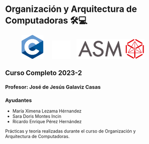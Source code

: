 Organización y Arquitectura de Computadoras 🛠💻
=========================================

<p align="center">
  <img src="Teoria/Resources/C_Logo.svg" width="70" />  &nbsp  &nbsp  &nbsp
  <img src="Teoria/Resources/Add_Icon.png" width="60" /> &nbsp  &nbsp 
  <img src="Teoria/Resources/ASM_Logo.svg" width="220" /> 
</p>



Curso Completo 2023-2
-------------------------------------------

### Profesor: José de Jesús Galaviz Casas

### Ayudantes

* María Ximena Lezama Hérnandez
* Sara Doris Montes Incin
* Ricardo Enrique Pérez Hernández

Prácticas y teoría realizadas durante el curso de Organización y Arquitectura de Computadoras.
